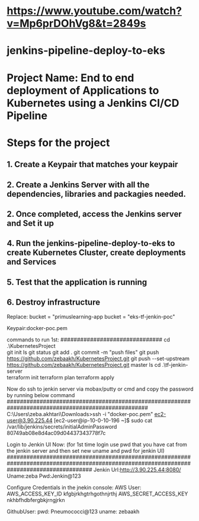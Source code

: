 # https://www.youtube.com/watch?v=Mp6prDOhVg8&t=2849s
# jenkins-pipeline-deploy-to-eks
# Project Name: End to end deployment of Applications to Kubernetes using a Jenkins CI/CD Pipeline
# Steps for the project

## 1. Create a Keypair that matches your keypair
## 2. Create a Jenkins Server with all the dependencies, libraries and packagies needed.
## 2. Once completed, access the Jenkins server and Set it up
## 4. Run the jenkins-pipeline-deploy-to-eks to create Kubernetes Cluster, create deployments and Services
## 5. Test that the application is running 
## 6. Destroy infrastructure



Replace:
bucket = "primuslearning-app
bucket = "eks-tf-jenkin-poc"

Keypair:docker-poc.pem

commands to run 1st:
###############################
cd .\KubernetesProject\
git init
ls
git status
git add .
git commit -m "push files"
git push https://github.com/zebaakh/KubernetesProject.git
git push --set-upstream https://github.com/zebaakh/KubernetesProject.git master
ls
cd .\tf-jenkin-server\
terraform init
terraform plan
terraform apply

Now do ssh to jenkin server via mobax/putty or cmd and copy the password by running below command
###################################################################################################
C:\Users\zeba.akhtari\Downloads>ssh -i "docker-poc.pem" ec2-user@3.90.225.44
[ec2-user@ip-10-0-10-196 ~]$ sudo cat /var/lib/jenkins/secrets/initialAdminPassword
80749ab08e8d4ac09d04437343778f7c

Login to Jenkin UI Now: (for 1st time login use pwd that you have cat from the jenkin server and then set new uname and pwd for jenkin UI)
##########################################################################################################################################
Jenkin Url:http://3.90.225.44:8080/
Uname:zeba
Pwd:Jenkin@123

Configure Credentials in the jnekin console:
AWS User:
AWS_ACCESS_KEY_ID       kfgbjrkhgtrhgothnjrthj
AWS_SECRET_ACCESS_KEY   nkhbfhdbfergbkjrngjrkn

GithubUser:
pwd: Pneumococci@123
uname: zebaakh
